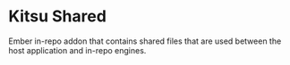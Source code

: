 # Kitsu Shared

Ember in-repo addon that contains shared files that are used between the host application and 
in-repo engines.
